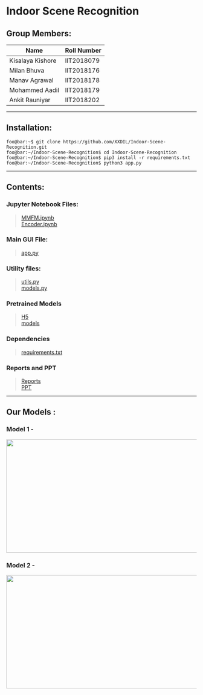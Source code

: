 # Indoor Scene Recognition

## Group Members:

| Name | Roll Number |
| - | - |
| Kisalaya Kishore | IIT2018079 |
| Milan Bhuva | IIT2018176 |
| Manav Agrawal | IIT2018178 |
| Mohammed Aadil | IIT2018179 |
| Ankit Rauniyar | IIT2018202 |

------

## Installation:

```console
foo@bar:~$ git clone https://github.com/XXDIL/Indoor-Scene-Recognition.git
foo@bar:~/Indoor-Scene-Recognition$ cd Indoor-Scene-Recognition
foo@bar:~/Indoor-Scene-Recognition$ pip3 install -r requirements.txt
foo@bar:~/Indoor-Scene-Recognition$ python3 app.py
```

------

## Contents:

### Jupyter Notebook Files:
> [MMFM.ipynb](https://github.com/XXDIL/Indoor-Scene-Recognition/blob/main/Final_MMFM.ipynb)<br/>
> [Encoder.ipynb](https://github.com/XXDIL/Indoor-Scene-Recognition/blob/main/Final_Encoder.ipynb)


### Main GUI File:
> [app.py](https://github.com/XXDIL/Indoor-Scene-Recognition/blob/main/app.py)

### Utility files:
> [utils.py](https://github.com/XXDIL/Indoor-Scene-Recognition/blob/main/utils.py)<br/>
> [models.py](https://github.com/XXDIL/Indoor-Scene-Recognition/blob/main/models.py)

### Pretrained Models
> [H5](https://github.com/XXDIL/Indoor-Scene-Recognition/blob/main/H5)<br/>
> [models](https://github.com/XXDIL/Indoor-Scene-Recognition/blob/main/models)

### Dependencies
> [requirements.txt](https://github.com/XXDIL/Indoor-Scene-Recognition/blob/main/requirements.txt)

### Reports and PPT
> [Reports](https://github.com/XXDIL/Indoor-Scene-Recognition/blob/main/Reports)<br/>
> [PPT](https://github.com/XXDIL/Indoor-Scene-Recognition/blob/main/MINI%20PPT%20C2_3%20-%202021.pdf)

------

## Our Models :

### Model 1 - 
<img src="https://user-images.githubusercontent.com/66634743/113685129-f99e4900-96d6-11eb-985b-e477cdc3074b.png" height=300 width=600>

### Model 2 -
<img src="https://user-images.githubusercontent.com/66634743/114007474-70237e00-9872-11eb-9505-5ddb848e9d01.png" height=300 width=600>


